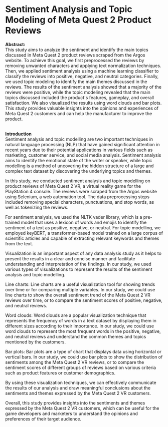 # Sentiment Analysis and Topic Modeling of Meta Quest 2 Product Reviews
<b> Abstract: </b> </br>
This study aims to analyze the sentiment and identify the main topics discussed in Meta Quest 2 product reviews scraped from the Argos website. To achieve this goal, we first preprocessed the reviews by removing unwanted characters and applying text normalization techniques. Then, we applied sentiment analysis using a machine learning classifier to classify the reviews into positive, negative, and neutral categories. Finally, we used topic modeling to identify the main themes discussed in the reviews. The results of the sentiment analysis showed that a majority of the reviews were positive, while the topic modeling revealed that the main topics discussed included the product's features, gameplay, and overall satisfaction. We also visualized the results using word clouds and bar plots. This study provides valuable insights into the opinions and experiences of Meta Quest 2 customers and can help the manufacturer to improve the product.

</br>
<b> Introduction </b> </br>
Sentiment analysis and topic modelling are two important techniques in natural language processing (NLP) that have gained significant attention in recent years due to their potential applications in various fields such as marketing, customer service, and social media analysis. Sentiment analysis aims to identify the emotional state of the writer or speaker, while topic modelling is a method of uncovering the hidden structure of a large and complex text dataset by discovering the underlying topics and themes. </br>

In this study, we conducted sentiment analysis and topic modelling on product reviews of Meta Quest 2 VR, a virtual reality game for the PlayStation 4 console. The reviews were scraped from the Argos website using Selenium, a web automation tool. The data preprocessing steps included removing special characters, punctuations, and stop words, as well as tokenizing the reviews.

For sentiment analysis, we used the NLTK vader library, which is a pre-trained model that uses a lexicon of words and emojis to identify the sentiment of a text as positive, negative, or neutral. For topic modelling, we employed keyBERT, a transformer-based model trained on a large corpus of scientific articles and capable of extracting relevant keywords and themes from the text.

Visualization is an important aspect of any data analysis study as it helps to present the results in a clear and concise manner and facilitate understanding and interpretation of the findings. In our study, we used various types of visualizations to represent the results of the sentiment analysis and topic modelling.

Line charts: Line charts are a useful visualization tool for showing trends over time or for comparing multiple variables. In our study, we could use line charts to show the overall sentiment trend of the Meta Quest 2 VR reviews over time, or to compare the sentiment scores of positive, negative, and neutral reviews.

Word clouds: Word clouds are a popular visualization technique that represents the frequency of words in a text dataset by displaying them in different sizes according to their importance. In our study, we could use word clouds to represent the most frequent words in the positive, negative, and neutral reviews and understand the common themes and topics mentioned by the customers.

Bar plots: Bar plots are a type of chart that displays data using horizontal or vertical bars. In our study, we could use bar plots to show the distribution of sentiments among the Meta Quest 2 VR reviews, or to compare the sentiment scores of different groups of reviews based on various criteria such as product features or customer demographics.

By using these visualization techniques, we can effectively communicate the results of our analysis and draw meaningful conclusions about the sentiments and themes expressed by the Meta Quest 2 VR customers.

Overall, this study provides insights into the sentiments and themes expressed by the Meta Quest 2 VR customers, which can be useful for the game developers and marketers to understand the opinions and preferences of their target audience.

